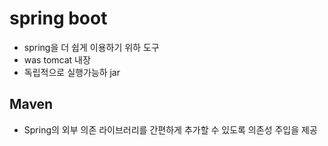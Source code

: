 # spring boot
- spring을 더 쉽게 이용하기 위하 도구
- was tomcat 내장
- 독립적으로 실행가능하 jar

## Maven
- Spring의 외부 의존 라이브러리를 간편하게 추가할 수 있도록 의존성 주입을 제공
